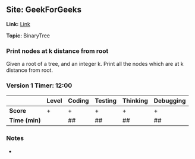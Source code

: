 ## Site: GeekForGeeks

**Link:** [Link](https://www.geeksforgeeks.org/print-nodes-at-k-distance-from-root/)

**Topic:** BinaryTree

### Print nodes at k distance from root

Given a root of a tree, and an integer k. Print all the nodes which 
are at k distance from root. 

### Version 1 Timer: 12:00

|           | Level | Coding | Testing | Thinking | Debugging  |
|-----------|-------|--------|---------|----------|------------|
| **Score** | +     | +      | +       | +        | +          |
| **Time (min)** | | ## | ## | ## | ## |

### Notes
- 